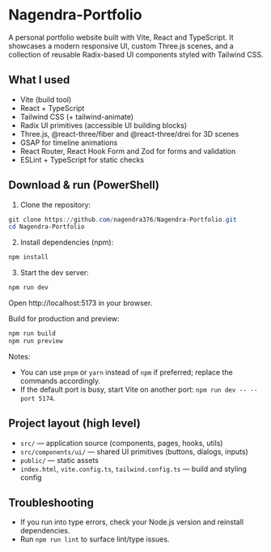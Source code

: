 
# Nagendra-Portfolio

A personal portfolio website built with Vite, React and TypeScript. It showcases a modern responsive UI, custom Three.js scenes, and a collection of reusable Radix-based UI components styled with Tailwind CSS.

## What I used

- Vite (build tool)
- React + TypeScript
- Tailwind CSS (+ tailwind-animate)
- Radix UI primitives (accessible UI building blocks)
- Three.js, @react-three/fiber and @react-three/drei for 3D scenes
- GSAP for timeline animations
- React Router, React Hook Form and Zod for forms and validation
- ESLint + TypeScript for static checks

## Download & run (PowerShell)

1. Clone the repository:

```powershell
git clone https://github.com/nagendra376/Nagendra-Portfolio.git
cd Nagendra-Portfolio
```

2. Install dependencies (npm):

```powershell
npm install
```

3. Start the dev server:

```powershell
npm run dev
```

Open http://localhost:5173 in your browser.

Build for production and preview:

```powershell
npm run build
npm run preview
```

Notes:

- You can use `pnpm` or `yarn` instead of `npm` if preferred; replace the commands accordingly.
- If the default port is busy, start Vite on another port: `npm run dev -- --port 5174`.

## Project layout (high level)

- `src/` — application source (components, pages, hooks, utils)
- `src/components/ui/` — shared UI primitives (buttons, dialogs, inputs)
- `public/` — static assets
- `index.html`, `vite.config.ts`, `tailwind.config.ts` — build and styling config

## Troubleshooting

- If you run into type errors, check your Node.js version and reinstall dependencies.
- Run `npm run lint` to surface lint/type issues.


